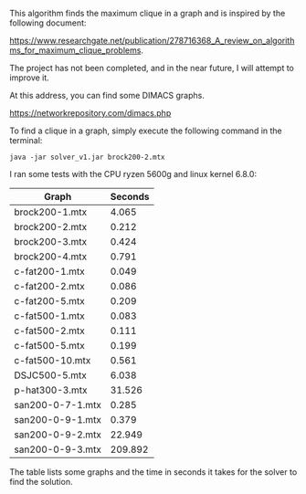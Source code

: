 This algorithm finds the maximum clique in a graph and is inspired by the following document: 

https://www.researchgate.net/publication/278716368_A_review_on_algorithms_for_maximum_clique_problems.

The project has not been completed, and in the near future, I will attempt to improve it.

At this address, you can find some DIMACS graphs.

https://networkrepository.com/dimacs.php

To find a clique in a graph, simply execute the following command in the terminal:

```
java -jar solver_v1.jar brock200-2.mtx
```

I ran some tests with the CPU ryzen 5600g and linux kernel 6.8.0:

| Graph  | Seconds |
| ------------- | ------------- |
| brock200-1.mtx  | 4.065  |
| brock200-2.mtx  | 0.212  |
| brock200-3.mtx  | 0.424  |
| brock200-4.mtx  | 0.791  |
| c-fat200-1.mtx  | 0.049  |
| c-fat200-2.mtx  | 0.086  |
| c-fat200-5.mtx  |  0.209 |
| c-fat500-1.mtx  | 0.083  |
| c-fat500-2.mtx  | 0.111  |
| c-fat500-5.mtx  | 0.199  |
| c-fat500-10.mtx  | 0.561 |
| DSJC500-5.mtx  | 6.038  |
| p-hat300-3.mtx  | 31.526  |
| san200-0-7-1.mtx  | 0.285  |
| san200-0-9-1.mtx  | 0.379  |
| san200-0-9-2.mtx  | 22.949  |
| san200-0-9-3.mtx  | 209.892 |

The table lists some graphs and the time in seconds it takes for the solver to find the solution.




